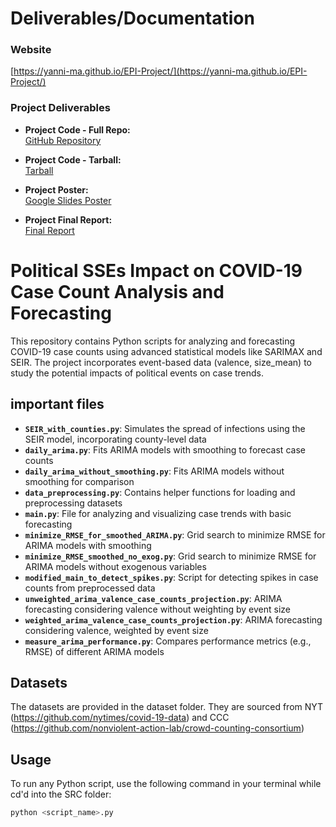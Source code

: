 # Deliverables/Documentation

### Website
[https://yanni-ma.github.io/EPI-Project/](https://yanni-ma.github.io/EPI-Project/)

### Project Deliverables
- **Project Code - Full Repo:**  
  [GitHub Repository](https://github.com/yanni-ma/EPI-Project)

- **Project Code - Tarball:**  
  [Tarball](https://github.com/yanni-ma/EPI-Project/blob/main/tar_submission.tar.gz)

- **Project Poster:**  
  [Google Slides Poster](https://docs.google.com/presentation/d/1V-Z6607hsw5ShxEzHhPr3N0p2Z__Mo120p9noSjtQEQ/edit?usp=sharing)

- **Project Final Report:**  
  [Final Report](https://github.com/yanni-ma/EPI-Project/blob/main/tar_submission/DOC/CSE_8803_Project_Final_Report.pdf)

# Political SSEs Impact on COVID-19 Case Count Analysis and Forecasting 

This repository contains Python scripts for analyzing and forecasting COVID-19 case counts using advanced statistical models like SARIMAX and SEIR. The project incorporates event-based data (valence, size_mean) to study the potential impacts of political events on case trends.

## important files

- **`SEIR_with_counties.py`**: Simulates the spread of infections using the SEIR model, incorporating county-level data
- **`daily_arima.py`**: Fits ARIMA models with smoothing to forecast case counts
- **`daily_arima_without_smoothing.py`**: Fits ARIMA models without smoothing for comparison
- **`data_preprocessing.py`**: Contains helper functions for loading and preprocessing datasets
- **`main.py`**: File for analyzing and visualizing case trends with basic forecasting
- **`minimize_RMSE_for_smoothed_ARIMA.py`**: Grid search to minimize RMSE for ARIMA models with smoothing
- **`minimize_RMSE_smoothed_no_exog.py`**: Grid search to minimize RMSE for ARIMA models without exogenous variables
- **`modified_main_to_detect_spikes.py`**: Script for detecting spikes in case counts from preprocessed data
- **`unweighted_arima_valence_case_counts_projection.py`**: ARIMA forecasting considering valence without weighting by event size
- **`weighted_arima_valence_case_counts_projection.py`**: ARIMA forecasting considering valence, weighted by event size
- **`measure_arima_performance.py`**: Compares performance metrics (e.g., RMSE) of different ARIMA models

## Datasets

The datasets are provided in the dataset folder. They are sourced from NYT (https://github.com/nytimes/covid-19-data) and CCC (https://github.com/nonviolent-action-lab/crowd-counting-consortium)

## Usage

To run any Python script, use the following command in your terminal while cd'd into the SRC folder:

```bash
python <script_name>.py
